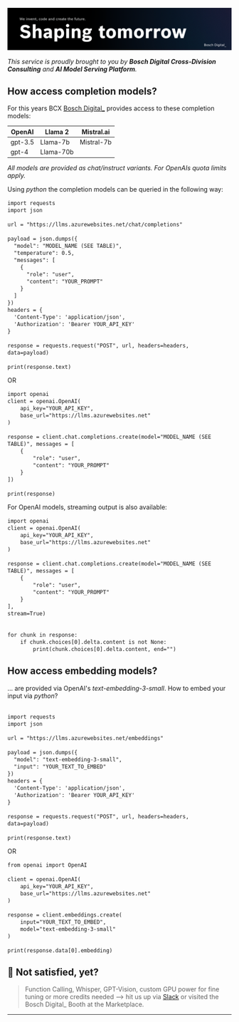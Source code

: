 
![](shaping_tomorrow.png)

*This service is proudly brought to you by **Bosch Digital Cross-Division Consulting** and **AI Model Serving Platform**.*

## How access completion models?

For this years BCX [Bosch Digital_](https://www.bosch-digital.com/) provides access to these completion models: 

| **OpenAI** | **Llama 2** | **Mistral.ai** |
|------------|-------------|----------------|
| gpt-3.5    | Llama-7b    | Mistral-7b     | 
| gpt-4      | Llama-70b   |                |  


 *All models are provided as chat/instruct variants. For OpenAIs quota limits apply.* 

Using *python* the completion models can be queried in the following way:

```
import requests
import json

url = "https://llms.azurewebsites.net/chat/completions"

payload = json.dumps({
  "model": "MODEL_NAME (SEE TABLE)",
  "temperature": 0.5,
  "messages": [
    {
      "role": "user",
      "content": "YOUR_PROMPT"
    }
  ]
})
headers = {
  'Content-Type': 'application/json',
  'Authorization': 'Bearer YOUR_API_KEY'
}

response = requests.request("POST", url, headers=headers, data=payload)

print(response.text)
```
OR 

```
import openai
client = openai.OpenAI(
    api_key="YOUR_API_KEY",
    base_url="https://llms.azurewebsites.net"
)

response = client.chat.completions.create(model="MODEL_NAME (SEE TABLE)", messages = [
    {
        "role": "user",
        "content": "YOUR_PROMPT"
    }
])

print(response)

```
For OpenAI models, streaming output is also available: 


```
import openai
client = openai.OpenAI(
    api_key="YOUR_API_KEY",
    base_url="https://llms.azurewebsites.net"
)

response = client.chat.completions.create(model="MODEL_NAME (SEE TABLE)", messages = [
    {
        "role": "user",
        "content": "YOUR_PROMPT"
    }
],
stream=True)


for chunk in response:
    if chunk.choices[0].delta.content is not None:
        print(chunk.choices[0].delta.content, end="")
```



## How access embedding models?
... are provided via OpenAI's *text-embedding-3-small*. How to embed your input via *python*?

```

import requests
import json

url = "https://llms.azurewebsites.net/embeddings"

payload = json.dumps({
  "model": "text-embedding-3-small",
  "input": "YOUR_TEXT_TO_EMBED"
})
headers = {
  'Content-Type': 'application/json',
  'Authorization': 'Bearer YOUR_API_KEY'
}

response = requests.request("POST", url, headers=headers, data=payload)

print(response.text)

```
OR

```
from openai import OpenAI

client = openai.OpenAI(
    api_key="YOUR_API_KEY",
    base_url="https://llms.azurewebsites.net"
)

response = client.embeddings.create(
    input="YOUR_TEXT_TO_EMBED",
    model="text-embedding-3-small"
)

print(response.data[0].embedding)
```



## 🚨 Not satisfied, yet? 

>  Function Calling, Whisper, GPT-Vision, custom GPU power for fine tuning or more credits needed —> hit us up via [Slack](https://bcx2024.slack.com/archives/D06JAGN58LX) or visited the Bosch Digital_ Booth at the Marketplace.

-----
